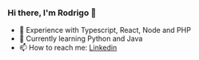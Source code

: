 ### Hi there, I'm Rodrigo 👋

- 💬 Experience with Typescript, React, Node and PHP
- 🌱 Currently learning Python and Java
- 📫 How to reach me: [Linkedin](https://www.linkedin.com/in/rodrigolemosrl)
